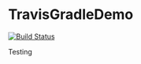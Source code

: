 # TravisGradleDemo
[![Build Status](https://travis-ci.org/khanrizwan/TravisGradleDemo.svg)](https://travis-ci.org/khanrizwan/TravisGradleDemo)




Testing 
